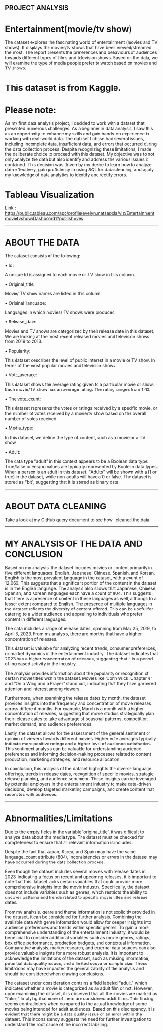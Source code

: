## PROJECT ANALYSIS

# Entertainment(movie/tv show)

The dataset explores the fascinating world of entertainment (movies and TV shows). It displays the movies/tv shows that have been viewed/streamed the most. 
The report presents the preferences and behaviours of audiences towards different types of films and television shows.
Based on the data, we will examine the type of media people prefer to watch based on movies and TV shows.

# This dataset is from Kaggle. 


# Please note:

As my first data analysis project, I decided to work with a dataset that presented numerous challenges. As a beginner in data analysis, I saw this as an opportunity to enhance my skills and gain hands-on experience in working with real-world data. The dataset I chose had several issues, including incomplete data, insufficient data, and errors that occurred during the data collection process.
Despite recognizing these limitations, I made the deliberate choice to proceed with this dataset. My objective was to not only analyze the data but also identify and address the various issues it contained. This decision was driven by my desire to learn how to analyze data effectively, gain proficiency in using SQL for data cleaning, and apply my knowledge of data analytics to identify and rectify errors.



# Tableau Visualization
Link : https://public.tableau.com/app/profile/evelyn.matsapola/viz/Entertainmentmovietvshow/Dashboard1?publish=yes

-----------------------------------------------------------------------------------------------------------------------------------

# ABOUT THE DATA

The dataset consists of the following:


•	Id:

A unique Id is assigned to each movie or TV show in this column. 



• Original_title:

Movie/ TV show names are listed in this column.



• Original_language:

 Languages in which movies/ TV shows were produced.



• Release_date:

Movies and TV shows are categorized by their release date in this dataset. We are looking at the most recent released movies and television shows from 2019 to 2013.



•	Popularity:

This dataset describes the level of public interest in a movie or TV show. In terms of the most popular movies and television shows.



•	Vote_average:

This dataset shows the average rating given to a particular movie or show. Each movie/TV show has an average rating. The rating ranges from 1-10. 



•	The vote_count:

This dataset represents the votes or ratings received by a specific movie, or the number of votes received by a movie/tv show based on the overall number of votes received.



•	Media_type:

In this dataset, we define the type of content, such as a movie or a TV show.



•	Adult:

The data type "adult" in this context appears to be a Boolean data type. True/false or yes/no values are typically represented by Boolean data types. When a person is an adult in this dataset, "Adults" will be shown with a (1 or true) in the dataset, while non-adults will have a 0 or false. The dataset is stored as "bit", suggesting that it is stored as binary data.

-----------------------------------------------------------------------------------------------------------------------------------------

# ABOUT DATA CLEANING

Take a look at my GitHub query document to see how I cleaned the data.

-----------------------------------------------------------------------------------------------------------------------------------------

# MY ANALYSIS OF THE DATA AND CONCLUSION


Based on my analysis, the dataset includes movies or content primarily in five different languages: English, Japanese, Chinese, Spanish, and Korean. English is the most prevalent language in the dataset, with a count of 12,060. This suggests that a significant portion of the content in the dataset is in the English language. The analysis also shows that Japanese, Chinese, Spanish, and Korean languages each have a count of 804. This suggests that there is a presence of content in these languages as well, although to a lesser extent compared to English. The presence of multiple languages in the dataset reflects the diversity of content offered. This can be useful for catering to a wider audience and appealing to individuals who prefer content in different languages.

The data includes a range of release dates, spanning from May 25, 2019, to April 6, 2023. From my analysis, there are months that have a higher concentration of releases.

This dataset is valuable for analyzing recent trends, consumer preferences, or market dynamics in the entertainment industry. The dataset indicates that 2023 has a higher concentration of releases, suggesting that it is a period of increased activity in the industry.

The analysis provides information about the popularity or recognition of certain movie titles within the dataset. Movies like "John Wick: Chapter 4" and "On a Wing and a Prayer" stand out, indicating that they have garnered attention and interest among viewers.

Furthermore, when examining the release dates by month, the dataset provides insights into the frequency and concentration of movie releases across different months. For example, March is a month with a higher concentration of releases, suggesting that movie studios strategically plan their release dates to take advantage of seasonal patterns, competition, market demand, and audience preferences.

Lastly, the dataset allows for the assessment of the general sentiment or opinion of viewers towards different movies. Higher vote averages typically indicate more positive ratings and a higher level of audience satisfaction. This sentiment analysis can be valuable for understanding audience preferences and informing decision-making processes related to content production, marketing strategies, and resource allocation.

In conclusion, this analysis of the dataset highlights the diverse language offerings, trends in release dates, recognition of specific movies, strategic release planning, and audience sentiment. These insights can be leveraged by potential employers in the entertainment industry to make data-driven decisions, develop targeted marketing campaigns, and create content that resonates with audiences.


------------------------------------------------------------------------------------------------------------------------------------------

# Abnormalities/Limitations

Due to the empty fields in the variable 'original_title', it was difficult to analyze data about this media type. The dataset must be checked for completeness to ensure that all relevant information is included.

Despite the fact that Japan, Korea, and Spain may have the same language_count attribute (804), inconsistencies or errors in the dataset may have occurred during the data collection process.

Even though the dataset includes several movies with release dates in 2023, indicating a focus on recent and upcoming releases, it is important to note that this dataset lacks certain variables that could provide more comprehensive insights into the movie industry. Specifically, the dataset does not include variables such as genres, which restricts the ability to uncover patterns and trends related to specific movie titles and release dates.


From my analysis, genre and theme information is not explicitly provided in the dataset, it can be considered for further analysis. Combining the available data with genre information would allow for deeper insights into audience preferences and trends within specific genres.
To gain a more comprehensive understanding of the entertainment industry, it would be beneficial to consider additional variables such as movie genres, ratings, box office performance, production budgets, and contextual information. Comparative analysis, market research, and external data sources can also provide valuable insights for a more robust analysis.
It is important to acknowledge the limitations of the dataset, such as missing information, potential data quality issues, and a limited scope or sample size. These limitations may have impacted the generalizability of the analysis and should be considered when drawing conclusions.

The dataset under consideration contains a field labeled "adult," which indicates whether a movie is categorized as an adult film or not. However, upon examining the dataset, it is observed that all the movies are marked as "false," implying that none of them are considered adult films. This finding seems contradictory when compared to the actual knowledge of some movies being intended for adult audiences.
Based on this discrepancy, it is evident that there might be a data quality issue or an error within the dataset. This inconsistency suggests the need for further investigation to understand the root cause of the incorrect labeling.

